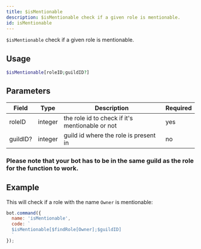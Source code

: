 ```yaml
---
title: $isMentionable 
description: $isMentionable check if a given role is mentionable.
id: isMentionable
---
```


`$isMentionable` check if a given role is mentionable.

## Usage

```php
$isMentionable[roleID;guildID?]
```

## Parameters 


| Field     | Type    | Description                                        | Required |
|-----------|---------|----------------------------------------------------|----------|
| roleID      | integer  | the role id to check if it's mentionable or not                         | yes      |
| guildID?     | integer  |  guild id where the role is present in        | no       |

### Please note that your bot has to be in the same guild as the role for the function to work.

## Example

This will check if a role with the name `Owner` is mentionable: 

```javascript
bot.command({
  name: 'isMentionable',
  code: `
  $isMentionable[$findRole[Owner];$guildID]
  `
});
```
